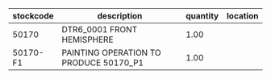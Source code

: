 |stockcode|description|quantity|location|
|---------|-----------|--------|--------|
|50170|DTR6_0001 FRONT HEMISPHERE|1.00||
|50170-F1|PAINTING OPERATION TO PRODUCE 50170_P1|1.00||
